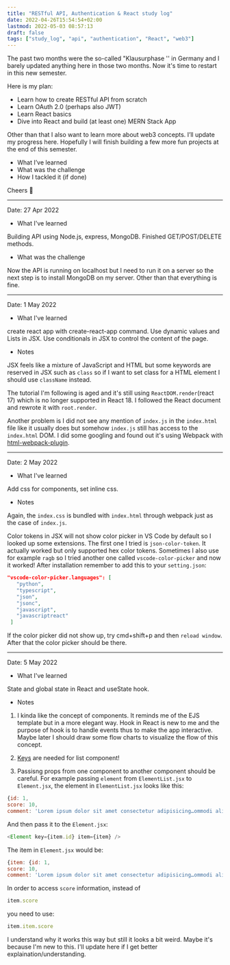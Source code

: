 ```yaml
---
title: "RESTful API, Authentication & React study log"
date: 2022-04-26T15:54:54+02:00
lastmod: 2022-05-03 08:57:13
draft: false
tags: ["study_log", "api", "authentication", "React", "web3"]
---
```


The past two months were the so-called "Klausurphase '' in Germany and I barely updated anything here in those two months. Now it's time to restart in this new semester.

Here is my plan:

- Learn how to create RESTful API from scratch
- Learn OAuth 2.0 (perhaps also JWT)
- Learn React basics
- Dive into React and build (at least one) MERN Stack App

Other than that I also want to learn more about web3 concepts. I’ll update my progress here. Hopefully I will finish building a few more fun projects at the end of this semester.

- What I’ve learned
- What was the challenge
- How I tackled it (if done)

Cheers 🍻

---

Date: 27 Apr 2022

- What I've learned

Building API using Node.js, express, MongoDB. Finished GET/POST/DELETE methods.

- What was the challenge

Now the API is running on localhost but I need to run it on a server so the next step is to install MongoDB on my server. Other than that everything is fine.

---

Date: 1 May 2022

- What I've learned

create react app with create-react-app command. Use dynamic values and Lists in JSX. Use conditionals in JSX to control the content of the page.

- Notes

JSX feels like a mixture of JavaScript and HTML but some keywords are reserved in JSX such as `class` so if I want to set class for a HTML element I should use `className` instead.

The tutorial I'm following is aged and it's still using `ReactDOM.render`(react 17) which is no longer supported in React 18. I followed the React document and rewrote it with `root.render`.

Another problem is I did not see any mention of `index.js` in the `index.html` file like it usually does but somehow `index.js` still has access to the `index.html` DOM. I did some googling and found out it's using Webpack with [html-webpack-plugin](https://www.npmjs.com/package/html-webpack-plugin).

---

Date: 2 May 2022

- What I've learned

Add css for components, set inline css.

- Notes

Again, the `index.css` is bundled with `index.html` through webpack just as the case of `index.js`.

Color tokens in JSX will not show color picker in VS Code by default so I looked up some extensions. The first one I tried is `json-color-token`. It actually worked but only supported hex color tokens. Sometimes I also use for example `ragb` so I tried another one called `vscode-color-picker` and now it worked! After installation remember to add this to your `setting.json`:

```json
"vscode-color-picker.languages": [
   "python",
   "typescript",
   "json",
   "jsonc",
   "javascript",
   "javascriptreact"
 ]
```

If the color picker did not show up, try cmd+shift+p and then `reload window`. After that the color picker should be there.

---

Date: 5 May 2022

- What I've learned

State and global state in React and useState hook.

- Notes

1. I kinda like the concept of components. It reminds me of the EJS template but in a more elegant way. Hook in React is new to me and the purpose of hook is to handle events thus to make the app interactive. Maybe later I should draw some flow charts to visualize the flow of this concept.

2. [Keys](https://reactjs.org/docs/lists-and-keys.html#keys) are needed for list component!

3. Passisng props from one component to another component should be careful. For example passing `element` from `ElementList.jsx` to `Element.jsx`, the element in `ElementList.jsx` looks like this:

```javascript
{id: 1, 
score: 10, 
comment: 'Lorem ipsum dolor sit amet consectetur adipisicing…ommodi alias voluptatem est voluptatum ipsa quae.'}
```

And then pass it to the `Element.jsx`:

```javascript
<Element key={item.id} item={item} />
```

The item in `Element.jsx` would be:

```javascript
{item: {id: 1, 
score: 10, 
comment: 'Lorem ipsum dolor sit amet consectetur adipisicing…ommodi alias voluptatem est voluptatum ipsa quae.'}}
```

In order to access `score` information, instead of 

```javascript
item.score
```

 you need to use:

```javascript
item.item.score
```

I understand why it works this way but still it looks a bit weird. Maybe it's because I'm new to this. I'll update here if I get better explaination/understanding.
